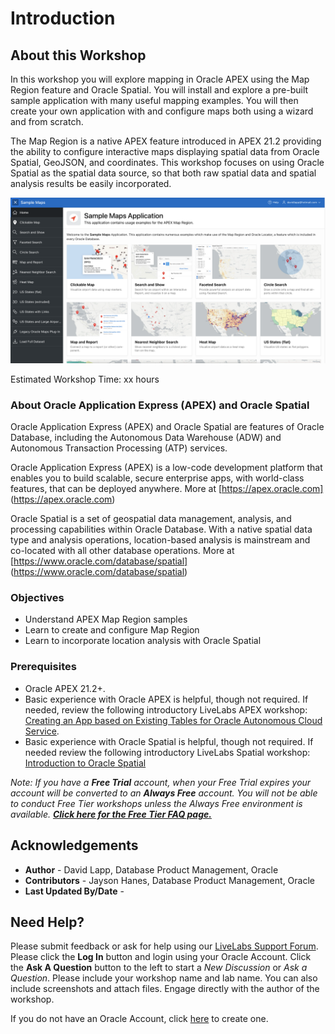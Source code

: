 # Introduction

## About this Workshop

In this workshop you will explore mapping in Oracle APEX using the Map Region feature and Oracle Spatial. You will install and explore a pre-built sample application with many useful mapping examples. You will then create your own application with and configure maps both using a wizard and from scratch.

The Map Region is a native APEX feature introduced in APEX 21.2 providing the ability to configure interactive maps displaying spatial data from Oracle Spatial, GeoJSON, and coordinates. This workshop focuses on using Oracle Spatial as the spatial data source, so that both raw spatial data and spatial analysis results be easily incorporated.

![](./images/intro-01.png " ")

Estimated Workshop Time: xx hours


### About Oracle Application Express (APEX) and Oracle Spatial

Oracle Application Express (APEX) and Oracle Spatial are features of Oracle Database, including the Autonomous Data Warehouse (ADW) and Autonomous Transaction Processing (ATP) services. 

Oracle Application Express (APEX) is a low-code development platform that enables you to build scalable, secure enterprise apps, with world-class features, that can be deployed anywhere. More at [https://apex.oracle.com] (https://apex.oracle.com)

Oracle Spatial is a set of geospatial data management, analysis, and processing capabilities within Oracle Database. With a native spatial data type and analysis operations, location-based analysis is mainstream and co-located with all other database operations. More at [https://www.oracle.com/database/spatial] (https://www.oracle.com/database/spatial)

### Objectives

  - Understand APEX Map Region samples
  - Learn to create and configure Map Region
  - Learn to incorporate location analysis with Oracle Spatial


### Prerequisites

  - Oracle APEX 21.2+. 
  - Basic experience with Oracle APEX is helpful, though not required. If needed, review the following introductory LiveLabs APEX workshop: [Creating an App based on Existing Tables for Oracle Autonomous Cloud Service](https://apexapps.oracle.com/pls/apex/dbpm/r/livelabs/view-workshop?wid=628). 
  - Basic experience with Oracle Spatial is helpful, though not required. If needed review the following introductory LiveLabs Spatial workshop: [Introduction to Oracle Spatial]( https://apexapps.oracle.com/pls/apex/dbpm/r/livelabs/view-workshop?wid=736)



*Note: If you have a **Free Trial** account, when your Free Trial expires your account will be converted to an **Always Free** account. You will not be able to conduct Free Tier workshops unless the Always Free environment is available. **[Click here for the Free Tier FAQ page.](https://www.oracle.com/cloud/free/faq.html)***


## Acknowledgements

* **Author** - David Lapp, Database Product Management, Oracle
* **Contributors** - Jayson Hanes, Database Product Management, Oracle
* **Last Updated By/Date** - 


## Need Help?
Please submit feedback or ask for help using our [LiveLabs Support Forum](https://community.oracle.com/tech/developers/categories/oracle-spatial). Please click the **Log In** button and login using your Oracle Account. Click the **Ask A Question** button to the left to start a *New Discussion* or *Ask a Question*.  Please include your workshop name and lab name.  You can also include screenshots and attach files.  Engage directly with the author of the workshop.

If you do not have an Oracle Account, click [here](https://profile.oracle.com/myprofile/account/create-account.jspx) to create one. 
